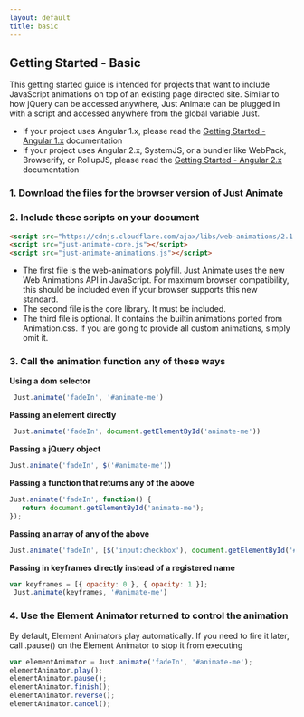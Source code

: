 ```yaml
---
layout: default
title: basic
---
```


## Getting Started - Basic

This getting started guide is intended for projects that want to include JavaScript animations on top of an existing page directed site.  Similar to how jQuery can be accessed anywhere, Just Animate can be plugged in with a script and accessed anywhere from the global variable Just.  

- If your project uses Angular 1.x, please read the [Getting Started - Angular 1.x](/getting-started/angular1) documentation
- If your project uses Angular 2.x, SystemJS, or a bundler like WebPack, Browserify, or RollupJS, please read the [Getting Started - Angular 2.x](/getting-started/angular2) documentation

### 1. Download the files for the browser version of Just Animate

### 2. Include these scripts on your document

  ```html
  <script src="https://cdnjs.cloudflare.com/ajax/libs/web-animations/2.1.4/web-animations.min.js"></script>
  <script src="just-animate-core.js"></script>
  <script src="just-animate-animations.js"></script>
  ```
  
  - The first file is the web-animations polyfill. Just Animate uses the new Web Animations API in JavaScript.  For maximum browser compatibility, this should be included even if your browser supports this new standard. 
  - The second file is the core library.  It must be included.
  - The third file is optional.  It contains the builtin animations ported from Animation.css.  If you are going to provide all custom animations, simply omit it.

### 3. Call the animation function any of these ways

  **Using a dom selector**
  
 ```javascript
  Just.animate('fadeIn', '#animate-me')
 ```
 
 
  **Passing an element directly**
  
 ```javascript
  Just.animate('fadeIn', document.getElementById('animate-me'))
 ```
 

  **Passing a jQuery object**
  
   ```javascript
  Just.animate('fadeIn', $('#animate-me'))
  ```
  
  
  **Passing a function that returns any of the above**
  
   ```javascript
  Just.animate('fadeIn', function() {
      return document.getElementById('animate-me');
  });
  ```
  
  **Passing an array of any of the above**
  
  ```javascript
  Just.animate('fadeIn', [$('input:checkbox'), document.getElementById('#animate-me')]);
  ```

  **Passing in keyframes directly instead of a registered name**
  
 ```javascript
 var keyframes = [{ opacity: 0 }, { opacity: 1 }];
  Just.animate(keyframes, '#animate-me')
 ```
 
### 4. Use the Element Animator returned to control the animation
 
 By default, Element Animators play automatically. If you need to fire it later, call .pause() on the Element Animator to stop it from executing
 
 ```javascript
 var elementAnimator = Just.animate('fadeIn', '#animate-me');
 elementAnimator.play();
 elementAnimator.pause();
 elementAnimator.finish();
 elementAnimator.reverse();
 elementAnimator.cancel();
 ```
